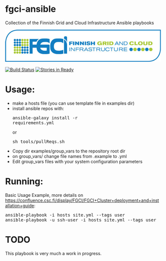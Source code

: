# fgci-ansible
Collection of the Finnish Grid and Cloud Infrastructure Ansible playbooks

<a href="https://research.csc.fi/fgci"><img src="meta/FGCI-logo.jpg"></a>

[![Build Status](https://travis-ci.org/CSC-IT-Center-for-Science/fgci-ansible.svg?branch=master)](https://travis-ci.org/CSC-IT-Center-for-Science/fgci-ansible) [![Stories in Ready](https://badge.waffle.io/CSC-IT-Center-for-Science/fgci-ansible.png?label=ready&title=Ready)](https://waffle.io/CSC-IT-Center-for-Science/fgci-ansible)

# Usage:
 - make a hosts file (you can use template file in examples dir)
 - install ansible repos with: <pre>ansible-galaxy install -r requirements.yml</pre> or <pre>sh tools/pullReqs.sh</pre>
 - Copy dir examples/group_vars to the repository root dir
 - on group_vars/ change file names from .example to .yml
 - Edit group_vars files with your system configuration parameters

# Running:

Basic Usage Example, more details on https://confluence.csc.fi/display/FGCI/FGCI+Cluster+deployment+and+installation+guide:
<pre>
ansible-playbook -i hosts site.yml --tags user
ansible-playbook -u ssh-user -i hosts site.yml --tags user
</pre>

# TODO

This playbook is very much a work in progress.

